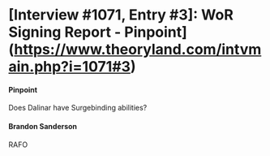 # [Interview #1071, Entry #3]: WoR Signing Report - Pinpoint](https://www.theoryland.com/intvmain.php?i=1071#3)

#### Pinpoint

Does Dalinar have Surgebinding abilities?

#### Brandon Sanderson

RAFO


